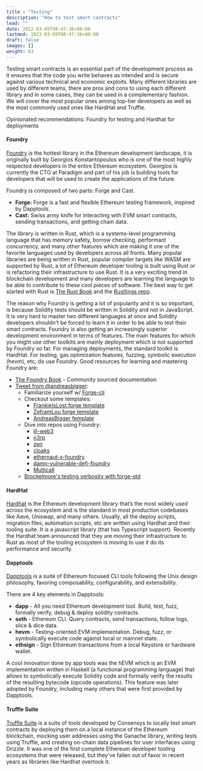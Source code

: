 ```yaml
---
title : "Testing"
description: "How to test smart contracts"
lead: ""
date: 2022-03-09T08:47:36+00:00
lastmod: 2022-03-09T08:47:36+00:00
draft: false
images: []
weight: 63
---
```


Testing smart contracts is an essential part of the development process as it ensures that the code you write behaves as intended and is secure against various technical and economic exploits. Many different libraries are used by different teams, there are pros and cons to using each different library and in some cases, they can be used in a complementary fashion. We will cover the most popular ones among top-tier developers as well as the most commonly used ones like HardHat and Truffle.

Opinionated recommendations: Foundry for testing and Hardhat for deployments

#### Foundry

[Foundry](https://github.com/gakonst/foundry) is the hottest library in the Ethereum development landscape, it is originally built by Georgios Konstantopoulos who is one of the most highly respected developers in the entire Ethereum ecosystem. Georgios is currently the CTO at Paradigm and part of his job is building tools for developers that will be used to create the applications of the future.

Foundry is composed of two parts: Forge and Cast.

- **Forge:** Forge is a fast and flexible Ethereum testing framework, inspired by Dapptools.
- **Cast:** Swiss army knife for interacting with EVM smart contracts, sending transactions, and getting chain data.

The library is written in Rust, which is a systems-level programming language that has memory safety, borrow checking, performant concurrency, and many other features which are making it one of the favorite languages used by developers across all fronts. Many popular libraries are being written in Rust, popular compiler targets like WASM are supported by Rust, a lot of Ethereum developer tooling is built using Rust or is refactoring their infrastructure to use Rust. It is a very exciting trend in blockchain development and many developers are learning the language to be able to contribute to these cool pieces of software. The best way to get started with Rust is [The Rust Book](https://doc.rust-lang.org/book/) and the [Rustlings repo](https://github.com/rust-lang/rustlings/).

The reason why Foundry is getting a lot of popularity and it is so important, is because Solidity tests should be written in Solidity and not in JavaScript. It is very hard to master two different languages at once and Solidity developers shouldn't be forced to learn it in order to be able to test their smart contracts. Foundry is also getting an increasingly superior development environment in terms of features. The main features for which you might use other toolkits are mainly deployment which is not supported by Foundry so far. For managing deployments, the standard toolkit is HardHat. For testing, gas optimization features, fuzzing, symbolic execution (hevm), etc, do use Foundry. Good resources for learning and mastering Foundry are:

- [The Foundry Book](https://onbjerg.github.io/foundry-book/) - Community sourced documentation
- [Tweet from @andreasbigger](https://twitter.com/andreasbigger/status/1500209878433894400?s=20&t=5HKeV0q_h3Z3QoRvlkO_hQ):
  - Familiarize yourself w/ [Forge-cli](https://github.com/gakonst/foundry/blob/master/cli/README.md)
  - Checkout some templates:
    - [FrankieIsLost forge template](https://github.com/FrankieIsLost/forge-template)
    - [ZeframLou forge template](https://github.com/ZeframLou/foundry-template)
    - [AndreasBigger femplate](https://github.com/abigger87/femplate)
  - Dive into repos using Foundry:
    - [lil-web3](https://github.com/m1guelpf/lil-web3/)
    - [n3rp](https://github.com/GrantStenger/n3rp)
    - [zen](https://github.com/zkSoju/zen)
    - [cloaks](https://github.com/abigger87/cloaks)
    - [ethernaut-x-foundry](https://github.com/ciaranmcveigh5/ethernaut-x-foundry)
    - [damn-vulnerable-defi-foundry](https://github.com/nicolasgarcia214/damn-vulnerable-defi-foundry)
    - [Multicall](https://github.com/mds1/multicall)
  - [Brockelmore's testing verbosity with forge-std](https://github.com/brockelmore/forge-std)

#### HardHat

[Hardhat](https://hardhat.org/) is the Ethereum development library that’s the most widely used across the ecosystem and is the standard in most production codebases like Aave, Uniswap, and many others. Usually, all the deploy scripts, migration files, automation scripts, etc are written using Hardhat and their tooling suite. It is a javascript library (that has Typescript support). Recently the Hardhat team announced that they are moving their infrastructure to Rust as most of the tooling ecosystem is moving to use it do its performance and security.

#### Dapptools

[Dapptools](https://github.com/dapphub/dapptools)  is a suite of Ethereum focused CLI tools following the Unix design philosophy, favoring composability, configurability, and extensibility.

There are 4 key elements in Dapptools:

- **dapp** - All you need Ethereum development tool. Build, test, fuzz, formally verify, debug & deploy solidity contracts.
- **seth** - Ethereum CLI. Query contracts, send transactions, follow logs, slice & dice data.
- **hevm** - Testing-oriented EVM implementation. Debug, fuzz, or symbolically execute code against local or mainnet state.
- **ethsign** - Sign Ethereum transactions from a local Keystore or hardware wallet.

A cool innovation done by app tools was the hEVM which is an EVM implementation written in Haskell (a functional programming language) that allows to symbolically execute Solidity code and formally verify the results of the resulting bytecode (opcode operations). This feature was later adopted by Foundry, including many others that were first provided by Dapptools.

#### Truffle Suite

[Truffle Suite](https://trufflesuite.com/) is a suite of tools developed by Consensys to locally test smart contracts by deploying them on a local instance of the Ethereum blockchain, mocking user addresses using the Ganache library, writing tests using Truffle, and creating on-chain data pipelines for user interfaces using Drizzle. It was one of the first complete Ethereum developer tooling ecosystems that were released, but they’ve fallen out of favor in recent years as libraries like Hardhat overtook it.
